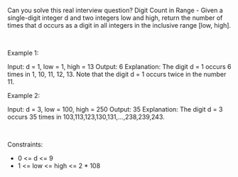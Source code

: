 Can you solve this real interview question? Digit Count in Range - Given a single-digit integer d and two integers low and high, return the number of times that d occurs as a digit in all integers in the inclusive range [low, high].

 

Example 1:


Input: d = 1, low = 1, high = 13
Output: 6
Explanation: The digit d = 1 occurs 6 times in 1, 10, 11, 12, 13.
Note that the digit d = 1 occurs twice in the number 11.


Example 2:


Input: d = 3, low = 100, high = 250
Output: 35
Explanation: The digit d = 3 occurs 35 times in 103,113,123,130,131,...,238,239,243.


 

Constraints:

 * 0 <= d <= 9
 * 1 <= low <= high <= 2 * 108